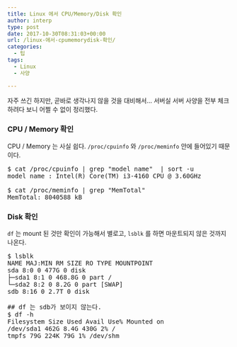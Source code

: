 ```yaml
---
title: Linux 에서 CPU/Memory/Disk 확인
author: interp
type: post
date: 2017-10-30T08:31:03+00:00
url: /linux-에서-cpumemorydisk-확인/
categories:
  - 팁
tags:
  - Linux
  - 사양

---
```

자주 쓰긴 하지만, 곧바로 생각나지 않을 것을 대비해서&#8230; 서버실 서버 사양을 전부 체크하려다 보니 어쩔 수 없이 정리했다.

### CPU / Memory 확인

CPU / Memory 는 사실 쉽다. `/proc/cpuinfo` 와 `/proc/meminfo` 안에 들어있기 때문이다.

<pre class="brush: bash; title: ; notranslate" title="">$ cat /proc/cpuinfo | grep "model name"  | sort -u
model name : Intel(R) Core(TM) i3-4160 CPU @ 3.60GHz

$ cat /proc/meminfo | grep "MemTotal"
MemTotal: 8040588 kB
</pre>

### Disk 확인

`df` 는 mount 된 것만 확인이 가능해서 별로고, `lsblk` 를 하면 마운트되지 않은 것까지 나온다.

<pre class="brush: bash; title: ; notranslate" title="">$ lsblk
NAME MAJ:MIN RM SIZE RO TYPE MOUNTPOINT
sda 8:0 0 477G 0 disk
├─sda1 8:1 0 468.8G 0 part /
└─sda2 8:2 0 8.2G 0 part [SWAP]
sdb 8:16 0 2.7T 0 disk

## df 는 sdb가 보이지 않는다.
$ df -h 
Filesystem Size Used Avail Use% Mounted on
/dev/sda1 462G 8.4G 430G 2% /
tmpfs 79G 224K 79G 1% /dev/shm
</pre>
